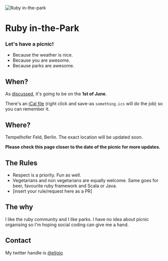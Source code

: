 ![Ruby in-the-park](https://raw.githubusercontent.com/ruby-in-the-park/ruby-in-the-park/master/logo.png?ab2bf9ccd67ec744296d8a0ce66c62ac376f4e14)

Ruby in-the-Park
================

### Let's have a picnic!
- Because the weather is nice.
- Because you are awesome.
- Because parks are awesome.

## When?
As [discussed](https://github.com/ruby-in-the-park/ruby-in-the-park/issues/2), it's going to be on the **1st of June**. 

There's an [iCal file](https://raw.githubusercontent.com/ruby-in-the-park/ruby-in-the-park/master/ical.ics?87eddf7be877d2e72b67dc3d938008e48b3d241e) (right click and save-as ``something.ics`` will do the job) so you can remember it.

## Where?
Tempelhofer Feld, Berlin.
The exact location will be updated soon.

**Please check this page closer to the date of the picnic for more updates.**

## The Rules
- Respect is a priority. Fun as well.
- Vegetarians and non vegetarians are equally welcome. Same goes for beer, favourite ruby framework and Scala or Java.
- [insert your rule/request here as a PR]

## The why
I like the ruby community and I like parks. I have no idea about picnic organising so I'm hoping social coding can give me a hand.

## Contact
My twitter handle is [@eljojo](http://twitter.com/eljojo)
